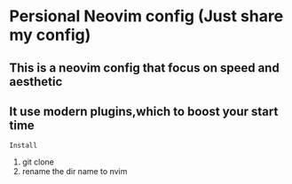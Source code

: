 # Persional Neovim config (Just share my config)
## This is a neovim config that focus on speed and aesthetic
## It use modern plugins,which to boost your start time

`Install`
1. git clone
2. rename the dir name to nvim
